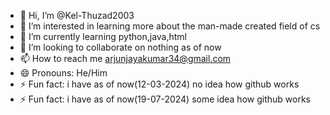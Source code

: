 - 👋 Hi, I’m @Kel-Thuzad2003
- 👀 I’m interested in learning more about the man-made created field of cs
- 🌱 I’m currently learning python,java,html
- 💞️ I’m looking to collaborate on nothing as of now
- 📫 How to reach me arjunjayakumar34@gmail.com
- 😄 Pronouns: He/Him
- ⚡ Fun fact: i have as of now(12-03-2024) no idea how github works
- ⚡ Fun fact: i have as of now(19-07-2024) some idea how github works
<!---
Kel-Thuzad2003/Kel-Thuzad2003 is a ✨ special ✨ repository because its `README.md` (this file) appears on your GitHub profile.
You can click the Preview link to take a look at your changes.
--->

